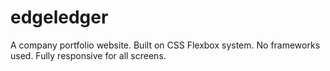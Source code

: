 # edgeledger
A company portfolio website. Built on CSS Flexbox system. No frameworks used. Fully responsive for all screens.
